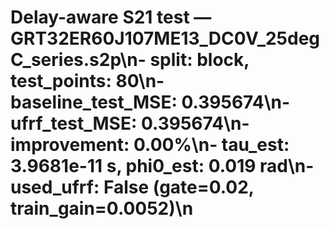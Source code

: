 # Delay-aware S21 test — GRT32ER60J107ME13_DC0V_25degC_series.s2p\n- split: block, test_points: 80\n- baseline_test_MSE: 0.395674\n- ufrf_test_MSE: 0.395674\n- improvement: 0.00%\n- tau_est: 3.9681e-11 s, phi0_est: 0.019 rad\n- used_ufrf: False (gate=0.02, train_gain=0.0052)\n